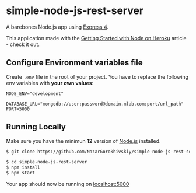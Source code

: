 # simple-node-js-rest-server

A barebones Node.js app using [Express 4](http://expressjs.com/).

This application made with the [Getting Started with Node on Heroku](https://devcenter.heroku.com/articles/getting-started-with-nodejs) article - check it out.

## Configure Environment variables file

Create `.env` file in the root of your project. You have to replace the following env variables with **your own values**:

```
NODE_ENV="development"

DATABASE_URL="mongodb://user:password@domain.mlab.com:port/url_path"
PORT=5000
```

## Running Locally

Make sure you have the minimun **12** version of [Node.js](http://nodejs.org/) installed.

```sh
$ git clone https://github.com/NazarGorokhivskiy/simple-node-js-rest-server.git

$ cd simple-node-js-rest-server
$ npm install
$ npm start
```

Your app should now be running on [localhost:5000](http://localhost:5000/)
